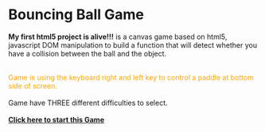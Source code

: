 # Bouncing Ball Game
<b>My first html5 project is alive!!!</b> is a canvas game based on html5, javascript DOM manipulation to build a function that will detect whether you have a collision between the ball and the object.

<br><span style="color:orange;">Game is using the keyboard right and left key to control a paddle at bottom side of screen.</br></span>
<br style="color:rgb(123,56,104)">Game have THREE different difficulties to select.<br>
<br><b><a href="https://i-le.github.io/project1/" target="_blank">Click here to start this Game</a></br></b> 


